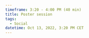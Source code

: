 ```yaml
---
timeframe: 3:20 - 4:00 PM (40 min)
title: Poster session
tags:
  - Social
datetime: Oct 13, 2022, 3:20 PM CET
---
```

